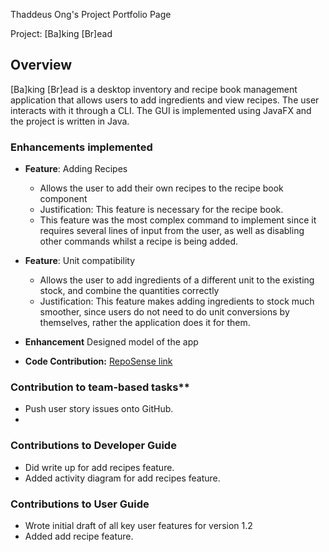 Thaddeus Ong's Project Portfolio Page

Project: [Ba]king [Br]ead

## Overview

[Ba]king [Br]ead is a desktop inventory and recipe book management application that allows users to add ingredients and view
recipes. The user interacts with it through a CLI. The GUI is implemented using JavaFX and the project is written in Java.

### Enhancements implemented

- **Feature**: Adding Recipes
  - Allows the user to add their own recipes to the recipe book component
  * Justification: This feature is necessary for the recipe book.
  * This feature was the most complex command to implement since it requires several lines of input from the user, as well as disabling other commands whilst a recipe is being added.
  
- **Feature**: Unit compatibility
  - Allows the user to add ingredients of a different unit to the existing stock, and combine the quantities correctly
  * Justification: This feature makes adding ingredients to stock much smoother, since users do not need to do unit conversions by themselves, rather the application does it for them.

- **Enhancement** Designed model of the app

* **Code Contribution:** [RepoSense link](https://nus-cs2103-ay2324s1.github.io/tp-dashboard/?search=thaddeusong&breakdown=false&sort=groupTitle%20dsc&sortWithin=title&since=2023-09-22&timeframe=commit&mergegroup=&groupSelect=groupByRepos)
### Contribution to team-based tasks**
  - Push user story issues onto GitHub.
  - 

### Contributions to Developer Guide
  - Did write up for add recipes feature.
  - Added activity diagram for add recipes feature.

### Contributions to User Guide
  - Wrote initial draft of all key user features for version 1.2
  - Added add recipe feature.
